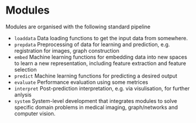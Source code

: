 # Modules

Modules are organised with the following standard pipeline

* `loaddata` Data loading functions to get the input data from somewhere.
* `prepdata` Preprocessing of data for learning and prediction, e.g. registration for images, graph construction
* `embed` Machine learning functions for embedding data into new spaces to learn a new representation, including feature extraction and feature selection
* `predict` Machine learning functions for predicting a desired output
* `evaluate` Performance evaluation using some metrices
* `interpret` Post-prediction interpretation, e.g. via visulisation, for further anlysis
* `system` System-level development that integrates modules to solve specific domain problems in medical imaging, graph/networks and computer vision.

